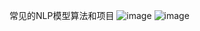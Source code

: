 
常见的NLP模型算法和项目
![image](https://user-images.githubusercontent.com/63402018/137282184-b64e358e-7b41-4c19-bef6-86b54bc519a2.png)
![image](https://user-images.githubusercontent.com/63402018/137282236-a4a49cc8-cfea-455b-a7a8-d6fa421a3eda.png)
